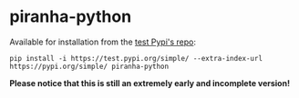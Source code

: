 # piranha-python


Available for installation from the [test Pypi's repo](https://test.pypi.org/project/piranha-python):
```
pip install -i https://test.pypi.org/simple/ --extra-index-url https://pypi.org/simple/ piranha-python
```

**Please notice that this is still an extremely early and incomplete version!**
